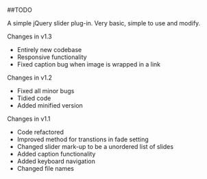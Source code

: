##TODO

A simple jQuery slider plug-in. Very basic, simple to use and modify.

Changes in v1.3
- Entirely new codebase
- Responsive functionality
- Fixed caption bug when image is wrapped in a link

Changes in v1.2
- Fixed all minor bugs
- Tidied code
- Added minified version

Changes in v1.1
- Code refactored
- Improved method for transtions in fade setting
- Changed slider mark-up to be a unordered list of slides
- Added caption functionality
- Added keyboard navigation
- Changed file names
